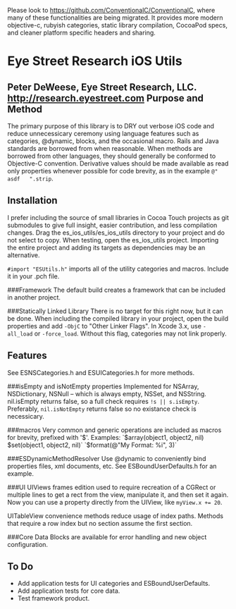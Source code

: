 Please look to https://github.com/ConventionalC/ConventionalC, where many of these functionalities are being migrated. It provides more modern objective-c, rubyish categories, static library compilation, CocoaPod specs, and cleaner platform specific headers and sharing.

Eye Street Research iOS Utils
=============================
Peter DeWeese, Eye Street Research, LLC. http://research.eyestreet.com
Purpose and Method
------------------------
The primary purpose of this library is to DRY out verbose iOS code and reduce unnecessicary ceremony using language features such as categories, @dynamic, blocks, and the occasional macro.  Rails and Java standards are borrowed from when reasonable.  When methods are borrowed from other languages, they should generally be conformed to Objective-C convention.  Derivative values should be made available as read only properties whenever possible for code brevity, as in the example `@" asdf   ".strip`.

Installation
------------
I prefer including the source of small libraries in Cocoa Touch projects as git submodules to give full insight, easier contribution, and less compilation changes.  Drag the es_ios_utils/es_ios_utils directory to your project and do not select to copy.  When testing, open the es_ios_utils project.  Importing the entire project and adding its targets as dependencies may be an alternative.

`#import "ESUtils.h"` imports all of the utility categories and macros.  Include it in your .pch file.

###Framework
The default build creates a framework that can be included in another project.

###Statically Linked Library
There is no target for this right now, but it can be done.  When including the compiled library in your project, open the build properties and add `-ObjC` to "Other Linker Flags".  In Xcode 3.x, use `-all_load` or `-force_load`.  Without this flag, categories may not link properly.

Features
-----------
See ESNSCategories.h and ESUICategories.h for more methods.

###isEmpty and isNotEmpty properties
Implemented for NSArray, NSDictionary, NSNull – which is always empty, NSSet, and NSString.  nil.isEmpty returns false, so a full check requires `!s || s.isEmpty`. Preferably, `nil.isNotEmpty` returns false so no existance check is necessicary.

###macros
Very common and generic operations are included as macros for brevity, prefixed with '$'.  Examples:
`$array(object1, object2, nil)`
`$set(object1, object2, nil)`
`$format(@"My Format: %i", 3)`

###ESDynamicMethodResolver
Use @dynamic to conveniently bind properties files, xml documents, etc.  See ESBoundUserDefaults.h for an example.

###UI
UIViews frames edition used to require recreation of a CGRect or multiple lines to get a rect from the view, manipulate it, and then set it again. Now you can use a property directly from the UIView, like `myView.x += 20`.

UITableView convenience methods reduce usage of index paths.  Methods that require a row index but no section assume the first section.

###Core Data
Blocks are available for error handling and new object configuration.

To Do
---------
* Add application tests for UI categories and ESBoundUserDefaults.
* Add application tests for core data.
* Test framework product.
